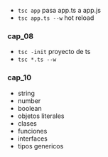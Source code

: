 - `tsc app` pasa app.ts a app.js
- `tsc app.ts --w` hot reload
### cap_08
- `tsc -init` proyecto de ts
- `tsc *.ts --w`
### cap_10
- string
- number
- boolean
- objetos literales
- clases
- funciones
- interfaces
- tipos genericos